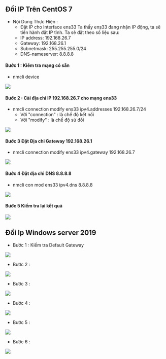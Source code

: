 ## Đổi IP Trên CentOS 7 
- Nội Dung Thực Hiện :
    + Đặt IP cho Interface ens33 Ta thấy ens33 đang nhận IP động, ta sẽ tiến hành đặt IP tĩnh. Ta sẽ đặt theo số liệu sau:
    + IP address: 192.168.26.7
    + Gateway: 192.168.26.1
    + Subnetmask: 255.255.255.0/24
    + DNS-nameserver: 8.8.8.8
#### Bước 1 : Kiểm tra mạng có sẵn 
- nmcli device 
 <img src = "img/Screenshot_2.png" >

#### Bước 2 : Cài địa chi IP 192.168.26.7 cho mạng ens33 
- nmcli connection modify ens33 ipv4.addresses 192.168.26.7/24
    + Với "connection" : là chế độ kết nối
    + Với "modify" : là chế độ sử đổi

<img src = "img/Screenshot_7.png" >
 
#### Bước 3 Đặt Địa chỉ Gateway 192.168.26.1
- nmcli connection modify ens33 ipv4.gateway 192.168.26.7
<img src = "img/Screenshot_8.png" >

#### Bước 4 Đặt địa chỉ DNS 8.8.8.8
- nmcli con mod ens33 ipv4.dns 8.8.8.8

<img src = "img/Screenshot_9.png" >

#### Bước 5 Kiểm tra lại kết quả 

<img src = "img/Screenshot_6.png" >

## Đổi Ip Windows server 2019
- Bước 1 : Kiểm tra Default Gateway

<img src = "img/f.png" >

- Bước 2 :
<img src = "img/a.png" >

- Bước 3 :
<img src = "img/b.png" >

- Bước 4 : 

<img src = "img/c.png" >

- Bước 5 : 

<img src = "img/d.png" >

- Bước 6 : 

<img src = "img/e.png" >
